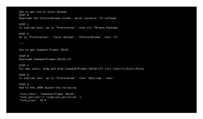 ![alt tag](https://raw.githubusercontent.com/Chadtech/Ct-Color-Scheme-for-Sublime-Text/master/ctColorSchemeInstructions.png)